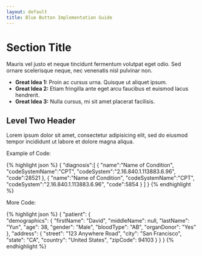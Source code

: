 ```yaml
---
layout: default
title: Blue Button Implementation Guide
---
```


# Section Title

Mauris vel justo et neque tincidunt fermentum volutpat eget odio. Sed ornare scelerisque neque, nec venenatis nisl pulvinar non.

- **Great Idea 1:** Proin ac cursus urna. Quisque ut aliquet ipsum. 
- **Great Idea 2:** Etiam fringilla ante eget arcu faucibus et euismod lacus hendrerit.
- **Great Idea 3:** Nulla cursus, mi sit amet placerat facilisis.

## Level Two Header

Lorem ipsum dolor sit amet, consectetur adipisicing elit, sed do eiusmod tempor incididunt ut labore et dolore magna aliqua.

Example of Code:

{% highlight json %}
{
   "diagnosis":[
      {
         "name":"Name of Condition",
         "codeSystemName":"CPT",
         "codeSystem":"2.16.840.1.113883.6.96",
         "code":28521
      },
      {
         "name":"Name of Condition",
         "codeSystemName":"CPT",
         "codeSystem":"2.16.840.1.113883.6.96",
         "code":5854
      }
   ]
}
{% endhighlight %}  

More Code:

{% highlight json %}
{
	"patient": {    
	    "demographics": {
	        "firstName": "David",
	        "middleName": null,
	        "lastName": "Yun",
	        "age": 38,
	        "gender": "Male",
	        "bloodType": "AB",
	        "organDonor": "Yes"
	    },
	    "address": {
	        "street": "123 Anywhere Road",
	        "city": "San Francisco",
	        "state": "CA",
	        "country": "United States",
	        "zipCode": 94103
	    }
    }
}
{% endhighlight %}